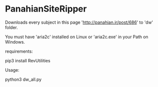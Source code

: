 # PanahianSiteRipper

Downloads every subject in this page 'http://panahian.ir/post/686' to 'dw' folder.

You must have 'aria2c' installed on Linux or 'aria2c.exe' in your Path on Windows.

requirements:

pip3 install RevUtilities



Usage:

python3 dw_all.py

